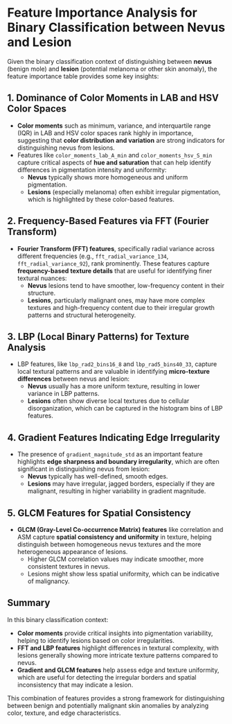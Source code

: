 
# Feature Importance Analysis for Binary Classification between Nevus and Lesion

Given the binary classification context of distinguishing between **nevus** (benign mole) and **lesion** (potential melanoma or other skin anomaly), the feature importance table provides some key insights:

## 1. Dominance of Color Moments in LAB and HSV Color Spaces
   - **Color moments** such as minimum, variance, and interquartile range (IQR) in LAB and HSV color spaces rank highly in importance, suggesting that **color distribution and variation** are strong indicators for distinguishing nevus from lesions.
   - Features like `color_moments_lab_A_min` and `color_moments_hsv_S_min` capture critical aspects of **hue and saturation** that can help identify differences in pigmentation intensity and uniformity:
     - **Nevus** typically shows more homogeneous and uniform pigmentation.
     - **Lesions** (especially melanoma) often exhibit irregular pigmentation, which is highlighted by these color-based features.

## 2. Frequency-Based Features via FFT (Fourier Transform)
   - **Fourier Transform (FFT) features**, specifically radial variance across different frequencies (e.g., `fft_radial_variance_134`, `fft_radial_variance_92`), rank prominently. These features capture **frequency-based texture details** that are useful for identifying finer textural nuances:
     - **Nevus** lesions tend to have smoother, low-frequency content in their structure.
     - **Lesions**, particularly malignant ones, may have more complex textures and high-frequency content due to their irregular growth patterns and structural heterogeneity.

## 3. LBP (Local Binary Patterns) for Texture Analysis
   - LBP features, like `lbp_rad2_bins16_8` and `lbp_rad5_bins40_33`, capture local textural patterns and are valuable in identifying **micro-texture differences** between nevus and lesion:
     - **Nevus** usually has a more uniform texture, resulting in lower variance in LBP patterns.
     - **Lesions** often show diverse local textures due to cellular disorganization, which can be captured in the histogram bins of LBP features.

## 4. Gradient Features Indicating Edge Irregularity
   - The presence of `gradient_magnitude_std` as an important feature highlights **edge sharpness and boundary irregularity**, which are often significant in distinguishing nevus from lesion:
     - **Nevus** typically has well-defined, smooth edges.
     - **Lesions** may have irregular, jagged borders, especially if they are malignant, resulting in higher variability in gradient magnitude.

## 5. GLCM Features for Spatial Consistency
   - **GLCM (Gray-Level Co-occurrence Matrix) features** like correlation and ASM capture **spatial consistency and uniformity** in texture, helping distinguish between homogeneous nevus textures and the more heterogeneous appearance of lesions.
     - Higher GLCM correlation values may indicate smoother, more consistent textures in nevus.
     - Lesions might show less spatial uniformity, which can be indicative of malignancy.

## Summary
In this binary classification context:
- **Color moments** provide critical insights into pigmentation variability, helping to identify lesions based on color irregularities.
- **FFT and LBP features** highlight differences in textural complexity, with lesions generally showing more intricate texture patterns compared to nevus.
- **Gradient and GLCM features** help assess edge and texture uniformity, which are useful for detecting the irregular borders and spatial inconsistency that may indicate a lesion.

This combination of features provides a strong framework for distinguishing between benign and potentially malignant skin anomalies by analyzing color, texture, and edge characteristics.

